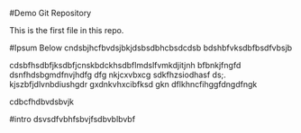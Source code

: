 #Demo Git Repository

This is the first file in this repo.

#Ipsum Below
cndsbjhcfbvdsjbkjdsbsdbhcbsdcdsb bdshbfvksdbfbsdfvbsjb

cdsbfhsdbfjksdbfjcnskbdckhsdbflmdslfvmkdjitjnh bfbnkjfngfd
dsnfhdsbgmdfnvjhdfg dfg nkjcxvbxcg sdkfhzsiodhasf ds;.
kjszbfjdlvnbdiushgdr gxdnkvhxcibfksd gkn dflkhncfihggfdngdfngk

cdbcfhdbvdsbvjk

#intro
dsvsdfvbhfsbvjfsdbvblbvbf
